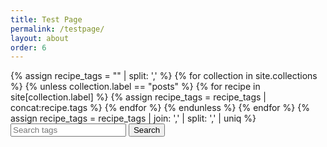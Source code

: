 ```yaml
---
title: Test Page
permalink: /testpage/
layout: about
order: 6
---
```


<html>
  <body>
    <div>
      {% assign recipe_tags = "" | split: ',' %}
      {% for collection in site.collections %}
        {% unless collection.label == "posts" %}
            {% for recipe in site[collection.label] %}
              {% assign recipe_tags = recipe_tags | concat:recipe.tags %}
            {% endfor %}
        {% endunless %}
      {% endfor %}
      {% assign recipe_tags = recipe_tags | join: ',' | split: ',' | uniq %}
      <input type="text" id="searchInput" placeholder="Search tags">
      <button type="submit" onclick="recipeSearch()" id="searchButton">Search</button>
      <p id="paragraph"></p>
      <script>
        function recipeSearch() {
          var input, filter, tags, i, txtValue;
          input = document.getElementById('searchInput');
          paragraph = document.getElementById('paragraph');
          filter = input.value.toLowerCase();
          tags = {{ recipe_tags | jsonify }};
          var recipes = [];
          var results = [];
          var directories = {{ site.collections | map: "directory" | jsonify }};
          var collections = {{ site.collections | map: "label" | jsonify }};
          fetch("{{ site.url }}{{ site.baseurl }}/_data/recipes.json")
            .then(response => response.json())
            .then(data => {
              var printable = data;
              for (i = 0; i < tags.length; i++) {
                txtValue = tags[i];
                if (txtValue.toLowerCase().indexOf(filter) > -1) {
                  results.push(txtValue);
                }
              }
              if (filter != '') {
                for (i = 0; i < printable.length; i++) {
                  console.log(printable[i].tags); // Log the tags to check their structure
                  if (Array.isArray(printable[i].tags)) {
                    for (j = 0; j < printable[i].tags.length; j++) {
                      txtValue = printable[i].tags[j];
                      if (results.includes(txtValue.toLowerCase())) {
                        recipes.push(printable[i].title);
                      }
                    }
                  } else {
                    console.error(`Expected an array but got: ${typeof printable[i].tags}`);
                  }
                }
                paragraph.innerText = 'Results: ' + results.join(', ') + ' Recipes Found: ' + recipes.join(', ');
              }
            })
            .catch(error => {
              console.error(`Error fetching recipes: ${error}`);
            });
          }
      </script>
    </div>
  </body>
</html>
